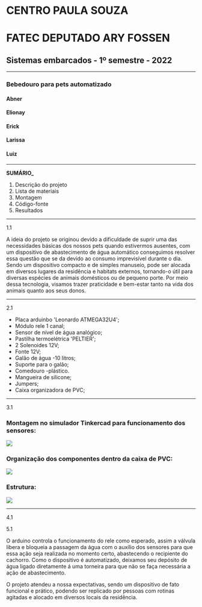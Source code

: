 # CENTRO	PAULA SOUZA
# FATEC DEPUTADO ARY FOSSEN

## Sistemas embarcados - 1º semestre - 2022
___________________________________________________________

### Bebedouro para pets automatizado

#### Abner   
#### Elionay
#### Erick
#### Larissa
#### Luiz
---
**SUMÁRIO_**

1.	Descrição do projeto
2.	Lista de materiais
3.	Montagem
4.	Código-fonte
5.	Resultados      
---

1.1

  A ideia do projeto se originou devido a dificuldade de suprir uma das necessidades básicas dos nossos pets quando estivermos ausentes, com um dispositivo de abastecimento de água automático conseguimos resolver essa questão que se da devido ao consumo imprevisível durante o dia. Sendo um dispositivo compacto e de simples manuseio, pode ser alocada em diversos lugares da residência e habitats externos, tornando-o útil para diversas espécies de animais domésticos ou de pequeno porte.  Por meio dessa tecnologia, visamos trazer praticidade e bem-estar tanto na vida dos animais quanto aos seus donos.
     
   ---

 2.1
 
  - Placa arduinbo 'Leonardo ATMEGA32U4';
  - Módulo rele 1 canal;
  - Sensor de nível de água analógico;
  - Pastilha termoelétrica 'PELTIER';
  - 2 Solenoides 12V;
  - Fonte 12V;
  - Galão de água -10 litros;
  - Suporte para o galão;
  - Comedouro -plástico.
  - Mangueira de silicone;
  - Jumpers;
  - Caixa organizadora de PVC;

---

3.1
### Montagem no simulador Tinkercad para funcionamento dos sensores:
 ![](../Downloads/montagem.jpeg)                     
 
 
### Organização dos componentes dentro da caixa de PVC:
![](../Downloads/caixaa.jpeg)                       

### Estrutura:
![](../Downloads/estrutura.jpeg)                         

---

4.1


5.1 

  
 
 O arduino controla o funcionamento do rele como esperado, assim a válvula libera e bloqueia a passagem da água com o auxílio dos sensores para que essa ação seja realizada no momento certo, abastecendo o recipiente do cachorro. Como o dispositivo é automatizado, deixamos seu depósito de água ligado diretamente á uma torneira para que não se faça necessária a ação de abastecimento.

 O projeto atendeu a nossa expectativas, sendo um dispositivo de fato funcional e prático, podendo ser replicado por pessoas com rotinas agitadas e alocado em diversos locais da residência.
